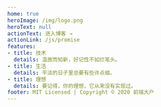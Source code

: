 ```yaml
---
home: true
heroImage: /img/logo.png
heroText: null
actionText: 进入博客 →
actionLink: /js/promise
features:
- title: 技术
  details: 温故而知新，好记性不如烂笔头。
- title: 生活
  details: 平淡的日子里总要有些许点缀。
- title: 理想
  details: 要记得，你的理想，它从来没有实现过。
footer: MIT Licensed | Copyright © 2020 前端大户
---
```

